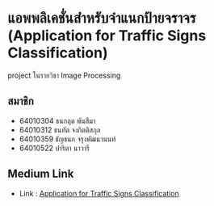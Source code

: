 # แอพพลิเคชั่นสำหรับจำแนกป้ายจราจร (Application for Traffic Signs Classification)


project ในรายวิชา Image Processing

## สมาชิก

- 64010304 ธนกฤต พันสีมา
- 64010312 ธนทัต จงกิตติสกุล
- 64010359 ธัญชนก จรุงพัฒนานนท์
- 64010522 ปาริตา นาวารี

## Medium Link

- Link : [Application for Traffic Signs Classification](https://medium.com/@64010522/%E0%B9%81%E0%B8%AD%E0%B8%9E%E0%B8%9E%E0%B8%A5%E0%B8%B4%E0%B9%80%E0%B8%84%E0%B8%8A%E0%B8%B1%E0%B9%88%E0%B8%99%E0%B8%AA%E0%B8%B3%E0%B8%AB%E0%B8%A3%E0%B8%B1%E0%B8%9A%E0%B8%88%E0%B8%B3%E0%B9%81%E0%B8%99%E0%B8%81%E0%B8%9B%E0%B9%89%E0%B8%B2%E0%B8%A2%E0%B8%88%E0%B8%A3%E0%B8%B2%E0%B8%88%E0%B8%A3-application-for-traffic-signs-classification-c3da8f514226)
